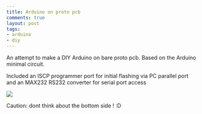 ```yaml
---
title: Arduino on proto pcb
comments: true
layout: post
tags:
- arduino
- diy
---
```


An attempt to make a DIY Arduino on bare proto pcb. Based on the Arduino minimal circuit. 

Included an ISCP programmer port for initial flashing via PC parallel port and an MAX232 RS232 converter for serial port access

![](../../upload/arduino.jpg)

Caution: dont think about the bottom side ! :D
